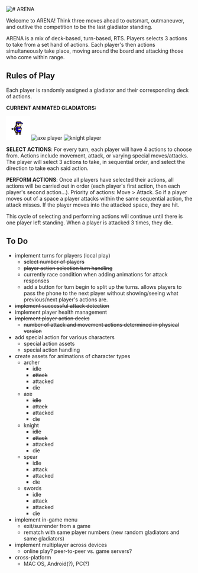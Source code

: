 ![# ARENA](https://github.com/loganherr/arena/blob/master/arena/Assets.xcassets/title.spriteatlas/arena_0.imageset/arena_0.png)

Welcome to ARENA! Think three moves ahead to outsmart, outmaneuver, and outlive the competition to be the last gladiator standing.

ARENA is a mix of deck-based, turn-based, RTS. Players selects 3 actions to take from a set hand of actions. Each player's then actions simultaneously take place, moving around the board and attacking those who come within range.

## 

## Rules of Play

Each player is randomly assigned a gladiator and their corresponding deck of actions.

**CURRENT ANIMATED GLADIATORS:**

![archer player](https://github.com/loganherr/arena/blob/master/arena/Assets.xcassets/archer_idle.spriteatlas/archer_idle_0.imageset/archer_idle_0.png) ![axe player](https://github.com/loganherr/arena/blob/master/arena/Assets.xcassets/axe_idle.spriteatlas/axe_idle_0.imageset/axe_idle_0.png) ![knight player](https://github.com/loganherr/arena/blob/master/arena/Assets.xcassets/knight_idle.spriteatlas/knight_idle_0.imageset/knight_idle_0.png)

**SELECT ACTIONS**: For every turn, each player will have 4 actions to choose from. Actions include movement, attack, or varying special moves/attacks. The player will select 3 actions to take, in sequential order, and select the direction to take each said action.

**PERFORM ACTIONS**: Once all players have selected their actions, all actions will be carried out in order (each player's first action, then each player's second action...). Priority of actions: Move > Attack. So if a player moves out of a space a player attacks within the same sequential action, the attack misses. If the player moves into the attacked space, they are hit.

This cycle of selecting and performing actions will continue until there is one player left standing. When a player is attacked 3 times, they die.


## To Do

* implement turns for players (local play)
  * ~~select number of players~~
  * ~~player action selection turn handling~~
  * currently race condition when adding animations for attack responses
  * add a button for turn begin to split up the turns. allows players to pass the phone to the next player without showing/seeing what previous/next player's actions are.
* ~~implement successful attack detection~~
* implement player health management
* ~~implement player action decks~~
  * ~~number of attack and movement actions determined in physical version~~
* add special action for various characters
  * special action assets
  * special action handling
* create assets for animations of character types
  * archer
    * ~~idle~~
    * ~~attack~~
    * attacked
    * die
  * axe
    * ~~idle~~
    * ~~attack~~
    * attacked
    * die
  * knight
    * ~~idle~~
    * ~~attack~~
    * attacked
    * die
  * spear
    * idle
    * attack
    * attacked
    * die
  * swords
    * idle
    * attack
    * attacked
    * die
* implement in-game menu
  * exit/surrender from a game
  * rematch with same player numbers (new random gladiators and same gladiators)
* implement multiplayer across devices
  * online play? peer-to-peer vs. game servers?
* cross-platform
  * MAC OS, Android(?), PC(?)

